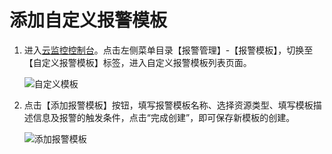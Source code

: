 # 添加自定义报警模板

1. 进入[云监控控制台](https://cms-console.jdcloud.com/overview)。点击左侧菜单目录【报警管理】-【报警模板】，切换至【自定义报警模板】标签，进入自定义报警模板列表页面。  

    ![自定义模板](../../../../../../image/Cloud-Monitor/9-mb-zdy.png)  

2. 点击【添加报警模板】按钮，填写报警模板名称、选择资源类型、填写模板描述信息及报警的触发条件，点击“完成创建”，即可保存新模板的创建。  

   ![添加报警模板](../../../../../../image/Cloud-Monitor/9-mb-zdy-tj.png) 

